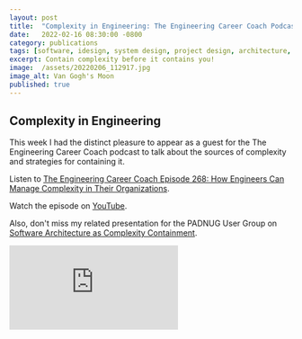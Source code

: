 ```yaml
---
layout: post
title:  "Complexity in Engineering: The Engineering Career Coach Podcast"
date:   2022-02-16 08:30:00 -0800
category: publications
tags: [software, idesign, system design, project design, architecture, complexity, containment, large numbers, exponential, geometric, factorial, integration, market, technological, operational]
excerpt: Contain complexity before it contains you!
image:  /assets/20220206_112917.jpg
image_alt: Van Gogh's Moon
published: true
---
```


## Complexity in Engineering

This week I had the distinct pleasure to appear as a guest for the The Engineering Career Coach podcast to talk about the sources of complexity and strategies for containing it.

Listen to [The Engineering Career Coach Episode 268: How Engineers Can Manage Complexity in Their Organizations](https://engineeringmanagementinstitute.org/tecc-268-engineers-manage-complexity-organizations/).

Watch the episode on [YouTube](https://www.youtube.com/watch?v=GJQrMYHTMLM).

Also, don't miss my related presentation for the PADNUG User Group on [Software Architecture as Complexity Containment](/2021/03/03/padnug-software-architecture-as-complexity-containment/).

<div class="framer">
    <iframe src="https://www.youtube.com/embed/GJQrMYHTMLM" frameborder="0" allow="accelerometer; encrypted-media; gyroscope; picture-in-picture" allowfullscreen></iframe>
</div>

